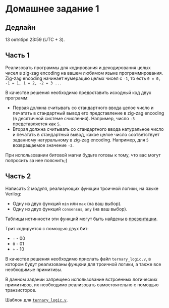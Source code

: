 # Домашнее задание 1

## Дедлайн

13 октября 23:59 (UTC + 3).

## Часть 1

Реализовать программы для кодирования и декодирования целых чисел в zig-zag encoding на вашем любимом языке программирования.
Zig-zag encoding начинает нумерацию целых чисел с `-1`, то есть `0 = 0, -1 = 1, 1 = 2, -2 = 3 ...`

В качестве решения необходимо предоставить исходный код двух программ:
* Первая должна считывать со стандартного ввода целое число и печатать в стандартный вывод его представление
  в zig-zag encoding (в десятичной системе счисления). Например, число `-3` представляется как `5`.
* Вторая должна считывать со стандартного ввода натуральное число и печатать в стандартный вывод, какое
  целое число соответствует заданному натуральному в zig-zag encoding. Например, для `5` возвращаемое значение `-3`.

При использовании битовой магии будьте готовы к тому, что вас могут попросить за нее пояснить;)

## Часть 2

Написать 2 модуля, реализующих функции троичной логики, на языке Verilog:
* Одну из двух функций `min` или `max` (на ваш выбор).
* Одну из двух функций `consensus`, `any` (на ваш выбор).

Таблицы истинности эти функций могут быть найдены в [презентации](https://slides.com/romanmelnikov/deck-1#/18).

Трит кодируется с помощью двух бит:
* `-` - 00
* `0` - 01
* `+` - 10

В качестве решения необходимо прислать файл `ternary_logic.v`, в котором будут реализованы
фунцкии для троичной логики, а также все необходимые примитивы.

В данном задании запрещено использование встроенных логических примитивов, их необходимо реализовать
самостоятельно с помощью транзисторов.

Шаблон для [`ternary_logic.v`](./ternary_logic_template.v).
